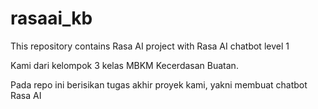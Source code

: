 # rasaai_kb
This repository contains Rasa AI project with Rasa AI chatbot level 1


Kami dari kelompok 3 kelas MBKM Kecerdasan Buatan.

Pada repo ini berisikan tugas akhir proyek kami, yakni membuat chatbot Rasa AI
